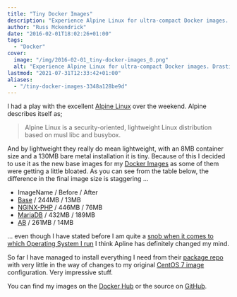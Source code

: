 ```yaml
---
title: "Tiny Docker Images"
description: "Experience Alpine Linux for ultra-compact Docker images. Drastically reduce container size. Find my images on Docker Hub & GitHub."
author: "Russ Mckendrick"
date: "2016-02-01T18:02:26+01:00"
tags:
  - "Docker"
cover:
  image: "/img/2016-02-01_tiny-docker-images_0.png"
  alt: "Experience Alpine Linux for ultra-compact Docker images. Drastically reduce container size. Find my images on Docker Hub & GitHub."
lastmod: "2021-07-31T12:33:42+01:00"
aliases:
  - "/tiny-docker-images-3348a128be9d"
---
```


I had a play with the excellent [Alpine Linux](http://www.alpinelinux.org) over the weekend. Alpine describes itself as;

> Alpine Linux is a security-oriented, lightweight Linux distribution based on musl libc and busybox.

And by lightweight they really do mean lightweight, with an 8MB container size and a 130MB bare metal installation it is tiny. Because of this I decided to use it as the new base images for my [Docker Images](https://hub.docker.com/u/russmckendrick/) as some of them were getting a little bloated. As you can see from the table below, the difference in the final image size is staggering …

- ImageName / Before / After
- [Base](https://hub.docker.com/r/russmckendrick/base/) / 244MB / 13MB
- [NGINX-PHP](https://hub.docker.com/r/russmckendrick/nginx-php/) / 446MB / 76MB
- [MariaDB](https://hub.docker.com/r/russmckendrick/mariadb/) / 432MB / 189MB
- [AB](https://hub.docker.com/r/russmckendrick/ab/) / 261MB / 14MB

… even though I have stated before I am quite a [snob when it comes to which Operating System I run](/2014/08/03/operating-system-snob/) I think Apline has definitely changed my mind.

So far I have managed to install everything I need from their [package repo](https://pkgs.alpinelinux.org/packages) with very little in the way of changes to my original [CentOS 7 image](https://hub.docker.com/_/centos/) configuration. Very impressive stuff.

You can find my images on the [Docker Hub](https://hub.docker.com/u/russmckendrick/) or the source on [GitHub](https://github.com/russmckendrick/docker).

